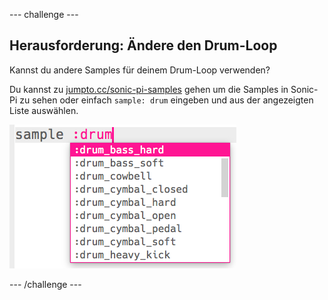 --- challenge ---

## Herausforderung: Ändere den Drum-Loop

Kannst du andere Samples für deinem Drum-Loop verwenden?

Du kannst zu [jumpto.cc/sonic-pi-samples](http://jumpto.cc/sonic-pi-samples) gehen um die Samples in Sonic-Pi zu sehen oder einfach `sample: drum` eingeben und aus der angezeigten Liste auswählen.

![Screenshot](images/dj-drum-challenge.png)

--- /challenge ---